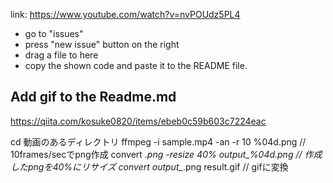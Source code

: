 link: https://www.youtube.com/watch?v=nvPOUdz5PL4

- go to "issues"
- press "new issue" button on the right
- drag a file to here
- copy the shown code and paste it to the README file.

## Add gif to the Readme.md
https://qiita.com/kosuke0820/items/ebeb0c59b603c7224eac

cd 動画のあるディレクトリ
ffmpeg -i sample.mp4 -an -r 10 %04d.png  // 10frames/secでpng作成
convert *.png -resize 40% output_%04d.png  // 作成したpngを40%にリサイズ
convert output_*.png result.gif  //  gifに変換
